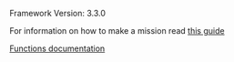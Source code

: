 Framework Version: 3.3.0

For information on how to make a mission read [this guide](https://github.com/dklollol/Olsen-Framework-Arma-3/wiki/Making-your-first-mission)

[Functions documentation](https://github.com/dklollol/Olsen-Framework-Arma-3/wiki/Framework-functions)

